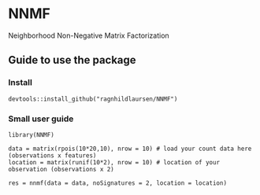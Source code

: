 # NNMF
Neighborhood Non-Negative Matrix Factorization

## Guide to use the package 
### Install
```
devtools::install_github("ragnhildlaursen/NNMF")
```

### Small user guide
```
library(NNMF)

data = matrix(rpois(10*20,10), nrow = 10) # load your count data here (observations x features)
location = matrix(runif(10*2), nrow = 10) # location of your observation (observations x 2)

res = nnmf(data = data, noSignatures = 2, location = location)

```
